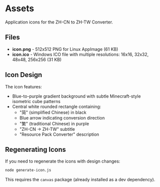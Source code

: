 # Assets

Application icons for the ZH-CN to ZH-TW Converter.

## Files

- **icon.png** - 512x512 PNG for Linux AppImage (61 KB)
- **icon.ico** - Windows ICO file with multiple resolutions: 16x16, 32x32, 48x48, 256x256 (31 KB)

## Icon Design

The icon features:
- Blue-to-purple gradient background with subtle Minecraft-style isometric cube patterns
- Central white rounded rectangle containing:
  - "简" (simplified Chinese) in black
  - Blue arrow indicating conversion direction
  - "繁" (traditional Chinese) in purple
  - "ZH-CN → ZH-TW" subtitle
  - "Resource Pack Converter" description

## Regenerating Icons

If you need to regenerate the icons with design changes:

```bash
node generate-icon.js
```

This requires the `canvas` package (already installed as a dev dependency).
